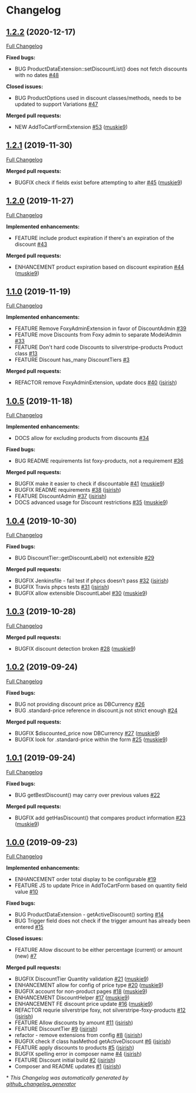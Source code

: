 # Changelog

## [1.2.2](https://github.com/dynamic/silverstripe-foxy-discounts/tree/1.2.2) (2020-12-17)

[Full Changelog](https://github.com/dynamic/silverstripe-foxy-discounts/compare/1.2.1...1.2.2)

**Fixed bugs:**

- BUG ProductDataExtension::setDiscountList\(\) does not fetch discounts with no dates [\#48](https://github.com/dynamic/silverstripe-foxy-discounts/issues/48)

**Closed issues:**

- BUG ProductOptions used in discount classes/methods, needs to be updated to support Variations [\#47](https://github.com/dynamic/silverstripe-foxy-discounts/issues/47)

**Merged pull requests:**

- NEW AddToCartFormExtension [\#53](https://github.com/dynamic/silverstripe-foxy-discounts/pull/53) ([muskie9](https://github.com/muskie9))

## [1.2.1](https://github.com/dynamic/silverstripe-foxy-discounts/tree/1.2.1) (2019-11-30)

[Full Changelog](https://github.com/dynamic/silverstripe-foxy-discounts/compare/1.2.0...1.2.1)

**Merged pull requests:**

- BUGFIX check if fields exist before attempting to alter [\#45](https://github.com/dynamic/silverstripe-foxy-discounts/pull/45) ([muskie9](https://github.com/muskie9))

## [1.2.0](https://github.com/dynamic/silverstripe-foxy-discounts/tree/1.2.0) (2019-11-27)

[Full Changelog](https://github.com/dynamic/silverstripe-foxy-discounts/compare/1.1.0...1.2.0)

**Implemented enhancements:**

- FEATURE include product expiration if there's an expiration of the discount [\#43](https://github.com/dynamic/silverstripe-foxy-discounts/issues/43)

**Merged pull requests:**

- ENHANCEMENT product expiration based on discount expiration [\#44](https://github.com/dynamic/silverstripe-foxy-discounts/pull/44) ([muskie9](https://github.com/muskie9))

## [1.1.0](https://github.com/dynamic/silverstripe-foxy-discounts/tree/1.1.0) (2019-11-19)

[Full Changelog](https://github.com/dynamic/silverstripe-foxy-discounts/compare/1.0.5...1.1.0)

**Implemented enhancements:**

- FEATURE Remove FoxyAdminExtension in favor of DiscountAdmin [\#39](https://github.com/dynamic/silverstripe-foxy-discounts/issues/39)
- FEATURE move Discounts from Foxy admin to separate ModelAdmin [\#33](https://github.com/dynamic/silverstripe-foxy-discounts/issues/33)
- FEATURE Don't hard code Discounts to silverstripe-products Product class [\#13](https://github.com/dynamic/silverstripe-foxy-discounts/issues/13)
- FEATURE Discount has\_many DiscountTiers [\#3](https://github.com/dynamic/silverstripe-foxy-discounts/issues/3)

**Merged pull requests:**

- REFACTOR remove FoxyAdminExtension, update docs [\#40](https://github.com/dynamic/silverstripe-foxy-discounts/pull/40) ([jsirish](https://github.com/jsirish))

## [1.0.5](https://github.com/dynamic/silverstripe-foxy-discounts/tree/1.0.5) (2019-11-18)

[Full Changelog](https://github.com/dynamic/silverstripe-foxy-discounts/compare/1.0.4...1.0.5)

**Implemented enhancements:**

- DOCS allow for excluding products from discounts [\#34](https://github.com/dynamic/silverstripe-foxy-discounts/issues/34)

**Fixed bugs:**

- BUG README requirements list foxy-products, not a requirement [\#36](https://github.com/dynamic/silverstripe-foxy-discounts/issues/36)

**Merged pull requests:**

- BUGFIX make it easier to check if discountable [\#41](https://github.com/dynamic/silverstripe-foxy-discounts/pull/41) ([muskie9](https://github.com/muskie9))
- BUGFIX README requirements [\#38](https://github.com/dynamic/silverstripe-foxy-discounts/pull/38) ([jsirish](https://github.com/jsirish))
- FEATURE DiscountAdmin [\#37](https://github.com/dynamic/silverstripe-foxy-discounts/pull/37) ([jsirish](https://github.com/jsirish))
- DOCS advanced usage for Discount restrictions [\#35](https://github.com/dynamic/silverstripe-foxy-discounts/pull/35) ([muskie9](https://github.com/muskie9))

## [1.0.4](https://github.com/dynamic/silverstripe-foxy-discounts/tree/1.0.4) (2019-10-30)

[Full Changelog](https://github.com/dynamic/silverstripe-foxy-discounts/compare/1.0.3...1.0.4)

**Fixed bugs:**

- BUG DiscountTier::getDiscountLabel\(\) not extensible [\#29](https://github.com/dynamic/silverstripe-foxy-discounts/issues/29)

**Merged pull requests:**

- BUGFIX Jenkinsfile - fail test if phpcs doesn’t pass [\#32](https://github.com/dynamic/silverstripe-foxy-discounts/pull/32) ([jsirish](https://github.com/jsirish))
- BUGFIX Travis phpcs tests [\#31](https://github.com/dynamic/silverstripe-foxy-discounts/pull/31) ([jsirish](https://github.com/jsirish))
- BUGFIX allow extensible DiscountLabel [\#30](https://github.com/dynamic/silverstripe-foxy-discounts/pull/30) ([muskie9](https://github.com/muskie9))

## [1.0.3](https://github.com/dynamic/silverstripe-foxy-discounts/tree/1.0.3) (2019-10-28)

[Full Changelog](https://github.com/dynamic/silverstripe-foxy-discounts/compare/1.0.2...1.0.3)

**Merged pull requests:**

- BUGFIX discount detection broken [\#28](https://github.com/dynamic/silverstripe-foxy-discounts/pull/28) ([muskie9](https://github.com/muskie9))

## [1.0.2](https://github.com/dynamic/silverstripe-foxy-discounts/tree/1.0.2) (2019-09-24)

[Full Changelog](https://github.com/dynamic/silverstripe-foxy-discounts/compare/1.0.1...1.0.2)

**Fixed bugs:**

- BUG not providing discount price as DBCurrency [\#26](https://github.com/dynamic/silverstripe-foxy-discounts/issues/26)
- BUG .standard-price reference in discount.js not strict enough [\#24](https://github.com/dynamic/silverstripe-foxy-discounts/issues/24)

**Merged pull requests:**

- BUGFIX $discounted\_price now DBCurrency [\#27](https://github.com/dynamic/silverstripe-foxy-discounts/pull/27) ([muskie9](https://github.com/muskie9))
- BUGFIX look for .standard-price within the form [\#25](https://github.com/dynamic/silverstripe-foxy-discounts/pull/25) ([muskie9](https://github.com/muskie9))

## [1.0.1](https://github.com/dynamic/silverstripe-foxy-discounts/tree/1.0.1) (2019-09-24)

[Full Changelog](https://github.com/dynamic/silverstripe-foxy-discounts/compare/1.0.0...1.0.1)

**Fixed bugs:**

- BUG getBestDiscount\(\) may carry over previous values [\#22](https://github.com/dynamic/silverstripe-foxy-discounts/issues/22)

**Merged pull requests:**

- BUGFIX add getHasDiscount\(\) that compares product information [\#23](https://github.com/dynamic/silverstripe-foxy-discounts/pull/23) ([muskie9](https://github.com/muskie9))

## [1.0.0](https://github.com/dynamic/silverstripe-foxy-discounts/tree/1.0.0) (2019-09-23)

[Full Changelog](https://github.com/dynamic/silverstripe-foxy-discounts/compare/858aa2d00604cc9bc7f63dec9fef2627e3df9c56...1.0.0)

**Implemented enhancements:**

- ENHANCEMENT order total display to be configurable [\#19](https://github.com/dynamic/silverstripe-foxy-discounts/issues/19)
- FEATURE JS to update Price in AddToCartForm based on quantity field value [\#10](https://github.com/dynamic/silverstripe-foxy-discounts/issues/10)

**Fixed bugs:**

- BUG ProductDataExtension - getActiveDiscount\(\) sorting [\#14](https://github.com/dynamic/silverstripe-foxy-discounts/issues/14)
- BUG Trigger field does not check if the trigger amount has already been entered [\#15](https://github.com/dynamic/silverstripe-foxy-discounts/issues/15)

**Closed issues:**

- FEATURE Allow discount to be either percentage \(current\) or amount \(new\) [\#7](https://github.com/dynamic/silverstripe-foxy-discounts/issues/7)

**Merged pull requests:**

- BUGFIX DiscountTier Quantity validation [\#21](https://github.com/dynamic/silverstripe-foxy-discounts/pull/21) ([muskie9](https://github.com/muskie9))
- ENHANCEMENT allow for config of price type [\#20](https://github.com/dynamic/silverstripe-foxy-discounts/pull/20) ([muskie9](https://github.com/muskie9))
- BUGFIX account for non-product pages [\#18](https://github.com/dynamic/silverstripe-foxy-discounts/pull/18) ([muskie9](https://github.com/muskie9))
- ENHANCEMENT DiscountHelper [\#17](https://github.com/dynamic/silverstripe-foxy-discounts/pull/17) ([muskie9](https://github.com/muskie9))
- ENHANCEMENT FE discount price update [\#16](https://github.com/dynamic/silverstripe-foxy-discounts/pull/16) ([muskie9](https://github.com/muskie9))
- REFACTOR requrie silverstripe foxy, not silverstripe-foxy-products [\#12](https://github.com/dynamic/silverstripe-foxy-discounts/pull/12) ([jsirish](https://github.com/jsirish))
- FEATURE Allow discounts by amount [\#11](https://github.com/dynamic/silverstripe-foxy-discounts/pull/11) ([jsirish](https://github.com/jsirish))
- FEATURE DiscountTier [\#9](https://github.com/dynamic/silverstripe-foxy-discounts/pull/9) ([jsirish](https://github.com/jsirish))
- refactor - remove extensions from config [\#8](https://github.com/dynamic/silverstripe-foxy-discounts/pull/8) ([jsirish](https://github.com/jsirish))
- BUGFIX check if class hasMethod getActiveDiscount [\#6](https://github.com/dynamic/silverstripe-foxy-discounts/pull/6) ([jsirish](https://github.com/jsirish))
- FEATURE apply discounts to products [\#5](https://github.com/dynamic/silverstripe-foxy-discounts/pull/5) ([jsirish](https://github.com/jsirish))
- BUGFIX spelling error in composer name [\#4](https://github.com/dynamic/silverstripe-foxy-discounts/pull/4) ([jsirish](https://github.com/jsirish))
- FEATURE Discount initial build [\#2](https://github.com/dynamic/silverstripe-foxy-discounts/pull/2) ([jsirish](https://github.com/jsirish))
- Composer and README updates [\#1](https://github.com/dynamic/silverstripe-foxy-discounts/pull/1) ([jsirish](https://github.com/jsirish))



\* *This Changelog was automatically generated by [github_changelog_generator](https://github.com/github-changelog-generator/github-changelog-generator)*
